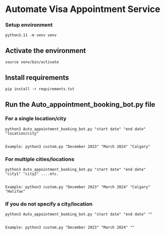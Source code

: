 # Automate Visa Appointment Service 

### Setup environment
```
python3.11 -m venv venv
```
## Activate the environment

```
source venv/bin/activate

```
## Install requirements
```
pip install -r requirements.txt

```
## Run the Auto_appointment_booking_bot.py file

### For a single location/city
```
python3 Auto_appointment_booking_bot.py "start date" "end date" "location/city"


Example: python3 custom.py "December 2023" "March 2024" "Calgary"
```



### For multiple cities/locations
```
python3 Auto_appointment_booking_bot.py "start date" "end date" "city1" "city2" ....etc.


Example: python3 custom.py "December 2023" "March 2024" "Calgary" "Halifax"
```


### If you do not specify a city/location
```
python3 Auto_appointment_booking_bot.py "start date" "end date" ""


Example: python3 custom.py "December 2023" "March 2024" ""
```


